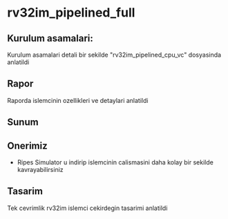 # rv32im_pipelined_full



## Kurulum asamalari:

Kurulum asamalari detali bir sekilde "rv32im_pipelined_cpu_vc" dosyasinda anlatildi 

## Rapor

Raporda islemcinin ozellikleri ve detaylari anlatildi


## Sunum



## Onerimiz

- Ripes Simulator u indirip islemcinin calismasini  daha kolay bir sekilde kavrayabilirsiniz

## Tasarim
Tek cevrimlik rv32im islemci cekirdegin tasarimi anlatildi